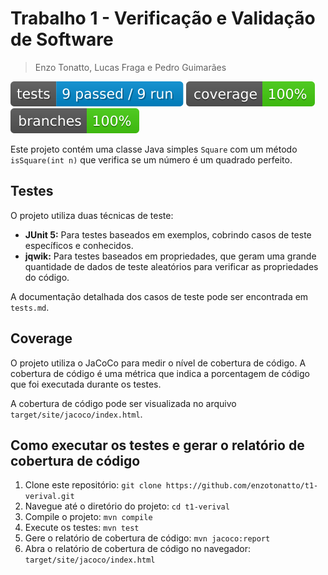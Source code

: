 # Trabalho 1 - Verificação e Validação de Software

> Enzo Tonatto, Lucas Fraga e Pedro Guimarães 

[![Tests](.github/badges/tests.svg)](#) [![Coverage](.github/badges/jacoco.svg)](target/site/jacoco/index.html) [![Branches](.github/badges/branches.svg)](target/site/jacoco/index.html)

Este projeto contém uma classe Java simples `Square` com um método `isSquare(int n)` que verifica se um número é um quadrado perfeito.

## Testes

O projeto utiliza duas técnicas de teste:

* **JUnit 5:** Para testes baseados em exemplos, cobrindo casos de teste específicos e conhecidos.
* **jqwik:** Para testes baseados em propriedades, que geram uma grande quantidade de dados de teste aleatórios para verificar as propriedades do código.

A documentação detalhada dos casos de teste pode ser encontrada em `tests.md`.

## Coverage

O projeto utiliza o JaCoCo para medir o nível de cobertura de código. A cobertura de código é uma métrica que indica a porcentagem de código que foi executada durante os testes.

A cobertura de código pode ser visualizada no arquivo `target/site/jacoco/index.html`.

## Como executar os testes e gerar o relatório de cobertura de código

1. Clone este repositório: `git clone https://github.com/enzotonatto/t1-verival.git`
2. Navegue até o diretório do projeto: `cd t1-verival`
3. Compile o projeto: `mvn compile`
4. Execute os testes: `mvn test`
5. Gere o relatório de cobertura de código: `mvn jacoco:report`
6. Abra o relatório de cobertura de código no navegador: `target/site/jacoco/index.html`